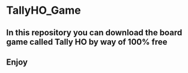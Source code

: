 # TallyHO_Game

## In this repository you can download the board game called Tally HO by way of 100% free

## Enjoy
